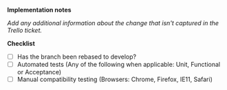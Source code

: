 **Implementation notes**

_Add any additional information about the change that isn't captured in the Trello ticket._

**Checklist**

- [ ] Has the branch been rebased to develop?
- [ ] Automated tests (Any of the following when applicable: Unit, Functional or Acceptance)
- [ ] Manual compatibility testing (Browsers: Chrome, Firefox, IE11, Safari)
